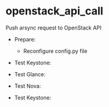 # openstack_api_call
Push arsync request to OpenStack API

- Prepare:
    + Reconfigure config.py file
- Test Keystone:

- Test Glance:

- Test Nova:

- Test Keystone: